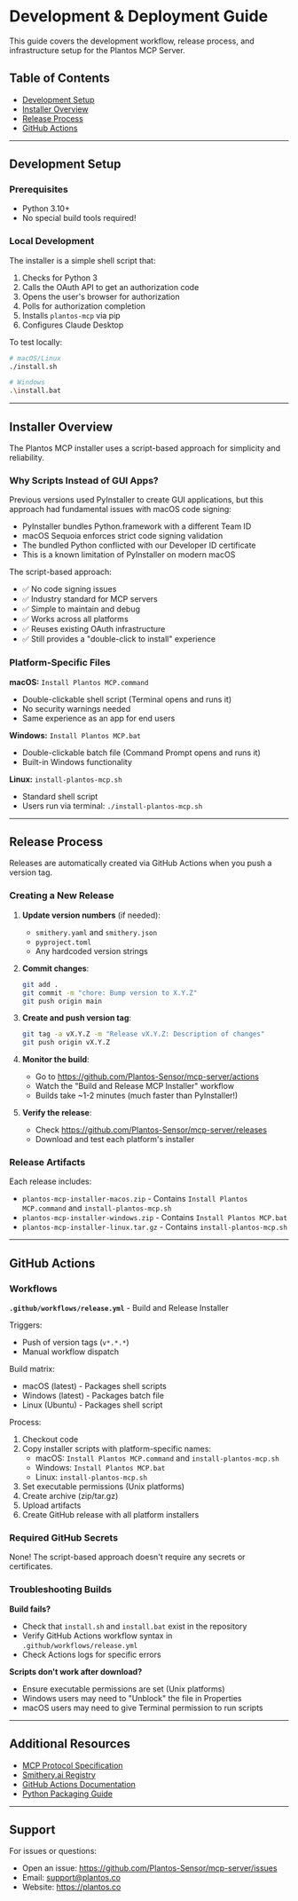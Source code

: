 # Development & Deployment Guide

This guide covers the development workflow, release process, and infrastructure setup for the Plantos MCP Server.

## Table of Contents
- [Development Setup](#development-setup)
- [Installer Overview](#installer-overview)
- [Release Process](#release-process)
- [GitHub Actions](#github-actions)

---

## Development Setup

### Prerequisites
- Python 3.10+
- No special build tools required!

### Local Development

The installer is a simple shell script that:
1. Checks for Python 3
2. Calls the OAuth API to get an authorization code
3. Opens the user's browser for authorization
4. Polls for authorization completion
5. Installs `plantos-mcp` via pip
6. Configures Claude Desktop

To test locally:
```bash
# macOS/Linux
./install.sh

# Windows
.\install.bat
```

---

## Installer Overview

The Plantos MCP installer uses a script-based approach for simplicity and reliability.

### Why Scripts Instead of GUI Apps?

Previous versions used PyInstaller to create GUI applications, but this approach had fundamental issues with macOS code signing:
- PyInstaller bundles Python.framework with a different Team ID
- macOS Sequoia enforces strict code signing validation
- The bundled Python conflicted with our Developer ID certificate
- This is a known limitation of PyInstaller on modern macOS

The script-based approach:
- ✅ No code signing issues
- ✅ Industry standard for MCP servers
- ✅ Simple to maintain and debug
- ✅ Works across all platforms
- ✅ Reuses existing OAuth infrastructure
- ✅ Still provides a "double-click to install" experience

### Platform-Specific Files

**macOS:** `Install Plantos MCP.command`
- Double-clickable shell script (Terminal opens and runs it)
- No security warnings needed
- Same experience as an app for end users

**Windows:** `Install Plantos MCP.bat`
- Double-clickable batch file (Command Prompt opens and runs it)
- Built-in Windows functionality

**Linux:** `install-plantos-mcp.sh`
- Standard shell script
- Users run via terminal: `./install-plantos-mcp.sh`

---

## Release Process

Releases are automatically created via GitHub Actions when you push a version tag.

### Creating a New Release

1. **Update version numbers** (if needed):
   - `smithery.yaml` and `smithery.json`
   - `pyproject.toml`
   - Any hardcoded version strings

2. **Commit changes**:
   ```bash
   git add .
   git commit -m "chore: Bump version to X.Y.Z"
   git push origin main
   ```

3. **Create and push version tag**:
   ```bash
   git tag -a vX.Y.Z -m "Release vX.Y.Z: Description of changes"
   git push origin vX.Y.Z
   ```

4. **Monitor the build**:
   - Go to https://github.com/Plantos-Sensor/mcp-server/actions
   - Watch the "Build and Release MCP Installer" workflow
   - Builds take ~1-2 minutes (much faster than PyInstaller!)

5. **Verify the release**:
   - Check https://github.com/Plantos-Sensor/mcp-server/releases
   - Download and test each platform's installer

### Release Artifacts

Each release includes:
- `plantos-mcp-installer-macos.zip` - Contains `Install Plantos MCP.command` and `install-plantos-mcp.sh`
- `plantos-mcp-installer-windows.zip` - Contains `Install Plantos MCP.bat`
- `plantos-mcp-installer-linux.tar.gz` - Contains `install-plantos-mcp.sh`

---

## GitHub Actions

### Workflows

**`.github/workflows/release.yml`** - Build and Release Installer

Triggers:
- Push of version tags (`v*.*.*`)
- Manual workflow dispatch

Build matrix:
- macOS (latest) - Packages shell scripts
- Windows (latest) - Packages batch file
- Linux (Ubuntu) - Packages shell script

Process:
1. Checkout code
2. Copy installer scripts with platform-specific names:
   - macOS: `Install Plantos MCP.command` and `install-plantos-mcp.sh`
   - Windows: `Install Plantos MCP.bat`
   - Linux: `install-plantos-mcp.sh`
3. Set executable permissions (Unix platforms)
4. Create archive (zip/tar.gz)
5. Upload artifacts
6. Create GitHub release with all platform installers

### Required GitHub Secrets

None! The script-based approach doesn't require any secrets or certificates.

### Troubleshooting Builds

**Build fails?**
- Check that `install.sh` and `install.bat` exist in the repository
- Verify GitHub Actions workflow syntax in `.github/workflows/release.yml`
- Check Actions logs for specific errors

**Scripts don't work after download?**
- Ensure executable permissions are set (Unix platforms)
- Windows users may need to "Unblock" the file in Properties
- macOS users may need to give Terminal permission to run scripts

---

## Additional Resources

- [MCP Protocol Specification](https://modelcontextprotocol.io/)
- [Smithery.ai Registry](https://smithery.ai/)
- [GitHub Actions Documentation](https://docs.github.com/en/actions)
- [Python Packaging Guide](https://packaging.python.org/)

---

## Support

For issues or questions:
- Open an issue: https://github.com/Plantos-Sensor/mcp-server/issues
- Email: support@plantos.co
- Website: https://plantos.co
